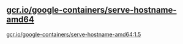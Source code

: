 
[gcr.io/google-containers/serve-hostname-amd64](https://hub.docker.com/r/anjia0532/google-containers.serve-hostname-amd64/tags/)
-----


[gcr.io/google-containers/serve-hostname-amd64:1.5](https://hub.docker.com/r/anjia0532/google-containers.serve-hostname-amd64/tags/)


